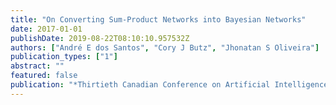 ```yaml
---
title: "On Converting Sum-Product Networks into Bayesian Networks"
date: 2017-01-01
publishDate: 2019-08-22T08:10:10.957532Z
authors: ["André E dos Santos", "Cory J Butz", "Jhonatan S Oliveira"]
publication_types: ["1"]
abstract: ""
featured: false
publication: "*Thirtieth Canadian Conference on Artificial Intelligence (AI)*"
---
```


